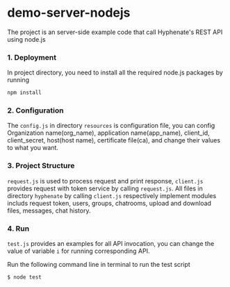 # demo-server-nodejs
The project is an server-side example code that call Hyphenate's REST API using node.js

### 1. Deployment
In project directory, you need to install all the required node.js packages by running 

```bash
npm install
```

### 2. Configuration
The `config.js` in directory `resources` is configuration file, you can config Organization name(org_name), application name(app_name), client_id, client_secret, host(host name), certificate file(ca), and change their values to what you want.

### 3. Project Structure
`request.js` is used to process request and print response, `client.js` provides request with token service by calling `request.js`. All files in directory `hyphenate` by calling `client.js` respectively implement modules includs request token, users, groups, chatrooms, upload and download files, messages, chat history.

### 4. Run
`test.js` provides an examples for all API invocation, you can change the value of variable `i` for running corresponding API.

Run the following command line in terminal to run the test script
```bash
$ node test
```